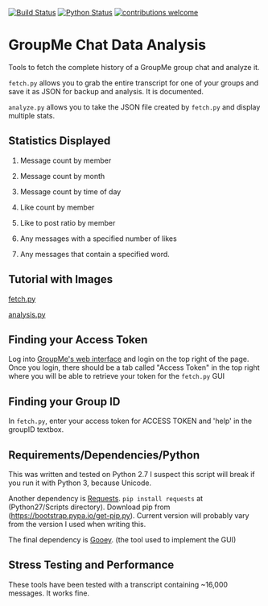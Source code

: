 [![Build Status](https://travis-ci.org/aroharia/GroupMe-Chat-Data-Analysis.png?branch=master)](https://travis-ci.org/aroharia/GroupMe-Chat-Data-Analysis)
[![Python Status](https://img.shields.io/badge/python-2.6%2C%202.7-blue.svg)](https://www.python.org/downloads/release/python-2713/)
[![contributions welcome](https://img.shields.io/badge/contributions-welcome-brightgreen.svg?style=flat)](https://github.com/aroharia/GroupMe-Chat-Data-Analysis/issues)

# GroupMe Chat Data Analysis

Tools to fetch the complete history of a GroupMe group chat and analyze it.

`fetch.py` allows you to grab the entire transcript for one of your groups and save it as JSON for backup and analysis. It is documented.

`analyze.py` allows you to take the JSON file created by `fetch.py` and display multiple stats.

## Statistics Displayed
1) Message count by member

2) Message count by month

3) Message count by time of day

4) Like count by member

5) Like to post ratio by member

6) Any messages with a specified number of likes

7) Any messages that contain a specified word.



## Tutorial with Images
[fetch.py](https://github.com/aroharia/GroupMe-Chat-Data-Analysis/wiki/fetch)

[analysis.py](https://github.com/aroharia/GroupMe-Chat-Data-Analysis/wiki/analysis)

## Finding your Access Token

Log into [GroupMe's web interface](https://dev.groupme.com/) and login on the top right of the page. Once you login, there should be a tab called "Access Token" in the top right where you will be able to retrieve your token for the `fetch.py` GUI

## Finding your Group ID

In `fetch.py`, enter your access token for ACCESS TOKEN and 'help' in the groupID textbox.

## Requirements/Dependencies/Python

This was written and tested on Python 2.7 I suspect this script will break if you run it with Python 3, because Unicode.

Another dependency is [Requests](http://docs.python-requests.org/en/latest/). `pip install requests` at (Python27/Scripts directory). Download pip from (https://bootstrap.pypa.io/get-pip.py). Current version will probably vary from the version I used when writing this.

The final dependency is [Gooey](https://github.com/chriskiehl/Gooey). (the tool used to implement the GUI)

## Stress Testing and Performance

These tools have been tested with a transcript containing ~16,000 messages. It works fine.

